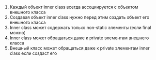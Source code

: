 1) Каждый объект inner class всегда ассоциируется с объектом внешного класса
2) Создавая объект inner class нужно перед этим создать объект его внешного класса
3) Inner class может содержать только non-static элементы (если final можно)
4) Inner class может обращаться даже к private элементам внешнего класса 
5) Внешный класс может обращаться даже к private элементам inner class если создаст его

